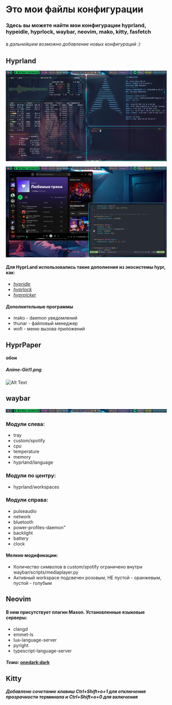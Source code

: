 # Это мои файлы конфигурации


### Здесь вы можете найти мои конфигурации hyprland, hypeidle, hyprlock, waybar, neovim, mako, kitty, fasfetch

###### в дальнейшем возможно добавление новых конфигураций :)

## Hyprland

![Alt Text](./preview/HyprLandPreview.png)

![Alt Text](./preview/HyprLandPreview2.png)

#### Для HyprLand использовались такие дополнения из экосистемы hypr, как:

+ [*hypridle*](https://github.com/hyprwm/hypridle)
+ [*hyprlock*](https://github.com/hyprwm/hyprlock)
+ [*hyprpicker*](https://github.com/hyprwm/hyprpicker)

#### Дополнительные программы

- mako - daemon уведомлений
- thunar - файловый менеджер
- wofi - меню вызова приложений

## HyprPaper

#### обои

##### Anime-Girl1.png
![Alt Text](./wallpaper/Anime-Girl1.png)

## waybar

![Alt Text](./preview/waybar_preview.png)

### Модули слева:
+ tray
+ custom/spotify
+ cpu
+ temperature
+ memory
+ hyprland/language

### Модули по центру:
+ hyprland/workspaces

### Модули справа:
+ pulseaudio
+ network
+ bluetooth
+ power-profiles-daemon"
+ backlight
+ battery
+ clock

#### Мелкие модификации:

- Количество символов в custom/spotify ограничено внутри waybar/scripts/mediaplayer.py
- Активный workspace подсвечен розовым, НЕ пустой - оранжевым, пустой - голубым

## Neovim

#### В нем присутствует плагин Mason. Установленные языковые серверы:

- clangd
- emmet-ls
- lua-language-server
- pyright
- typescript-language-server

#### *Тема:* [onedark:dark](https://github.com/navarasu/onedark.nvim)

## Kitty

##### Добавлено сочетание клавиш Ctrl+Shift+o+1 для отключения прозрачности терминала и Ctrl+Shift+o+0 для включения
